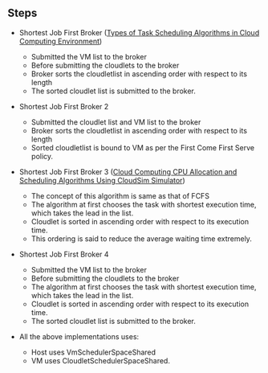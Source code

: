 
## Steps

* Shortest Job First Broker ([Types of Task Scheduling Algorithms in Cloud Computing Environment](https://www.intechopen.com/books/scheduling-problems-new-applications-and-trends/types-of-task-scheduling-algorithms-in-cloud-computing-environment))

  * Submitted the VM list to the broker
  * Before submitting the cloudlets to the broker
  * Broker sorts the cloudletlist in ascending order with respect to its length
  * The sorted cloudlet list is submitted to the broker.

* Shortest Job First Broker 2
  * Submitted the cloudlet list and VM list to the broker
  * Broker sorts the cloudletlist in ascending order with respect to its length
  * Sorted cloudletlist is bound to VM as per the First Come First Serve policy. 

* Shortest Job First Broker 3 ([Cloud Computing CPU Allocation and Scheduling Algorithms
Using CloudSim Simulator](https://www.researchgate.net/profile/Hicham-Gibet-Tani/publication/309111132_Cloud_computing_CPU_allocation_and_scheduling_algorithms_using_cloudsim_simulator/links/59d015774585150177ee2565/Cloud-computing-CPU-allocation-and-scheduling-algorithms-using-cloudsim-simulator.pdf))

  * The concept of this algorithm is same as that of FCFS
  * The algorithm at first chooses the task with shortest execution time, which takes the lead in the list.
  * Cloudlet is sorted in ascending order with respect to its execution time.
  * This ordering is said to reduce the average waiting time extremely. 

* Shortest Job First Broker 4
  * Submitted the VM list to the broker
  * Before submitting the cloudlets to the broker
  * The algorithm at first chooses the task with shortest execution time, which takes the lead in the list.
  * Cloudlet is sorted in ascending order with respect to its execution time.
  * The sorted cloudlet list is submitted to the broker.

* All the above implementations uses:
  * Host uses VmSchedulerSpaceShared
  * VM uses CloudletSchedulerSpaceShared.

